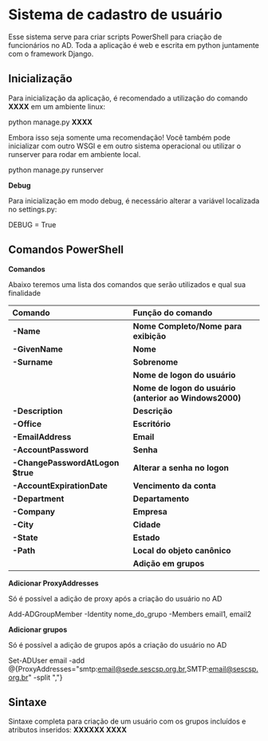 
**<h1>Sistema de cadastro de usuário</h1>**

Esse sistema serve para criar scripts PowerShell para criação de funcionários no AD. Toda a aplicação é web e escrita em python juntamente com o framework Django.

**<h2>Inicialização</h2>**

Para inicialização da aplicação, é recomendado a utilização do comando **XXXX** em um ambiente linux:

python manage.py **XXXX**

Embora isso seja somente uma recomendação! Você também pode inicializar com outro WSGI e em outro sistema operacional ou utilizar o runserver para rodar em ambiente local. 

python manage.py runserver

**Debug**

Para inicialização em modo debug, é necessário alterar a variável localizada no settings.py:

DEBUG = True

**<h2>Comandos PowerShell</h2>**

**Comandos**

Abaixo teremos uma lista dos comandos que serão utilizados e qual sua finalidade

|**Comando**|**Função do comando**|
| :- | :- |
|**-Name**|**Nome Completo/Nome para exibição**|
|**-GivenName** |**Nome**|
|**-Surname**|**Sobrenome**|
||**Nome de logon do usuário**|
||**Nome de logon do usuário (anterior ao Windows2000)**|
|**-Description**|**Descrição**|
|**-Office**|**Escritório**|
|**-EmailAddress**|**Email**|
|**-AccountPassword**|**Senha**|
|**-ChangePasswordAtLogon $true**|**Alterar a senha no logon**|
|**-AccountExpirationDate**|**Vencimento da conta**|
|**-Department**|**Departamento**|
|**-Company**|**Empresa**|
|**-City**|**Cidade**|
|**-State**|**Estado**|
|**-Path**|**Local do objeto canônico**|
||**Adição em grupos**|


**Adicionar ProxyAddresses**

Só é possível a adição de proxy após a criação do usuário no AD

Add-ADGroupMember -Identity nome_do_grupo -Members email1, email2

**Adicionar grupos**

Só é possível a adição de grupos após a criação do usuário no AD

Set-ADUser email -add @{ProxyAddresses="smtp:email@sede.sescsp.org.br,SMTP:email@sescsp.org.br" -split ","}


**<h2>Sintaxe</h2>**

Sintaxe completa para criação de um usuário com os grupos incluídos e atributos inseridos:
**XXXXXX XXXX**
